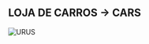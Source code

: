 ## LOJA DE CARROS -> CARS

![URUS](https://user-images.githubusercontent.com/83377246/182478632-d38802e6-052d-4de7-a0c2-72c3cbb418c4.jpg)
